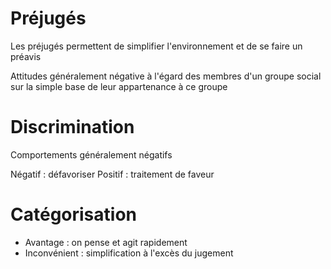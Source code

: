 # Préjugés

Les préjugés permettent de simplifier l'environnement et de se faire un préavis

Attitudes généralement négative à l'égard des membres d'un groupe social sur la simple base de leur appartenance à ce groupe

# Discrimination

Comportements généralement négatifs

Négatif : défavoriser
Positif : traitement de faveur

# Catégorisation
- Avantage : on pense et agit rapidement
- Inconvénient : simplification à l'excès du jugement
